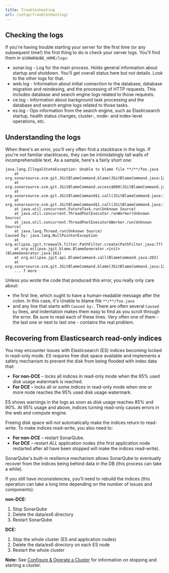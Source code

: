 ```yaml
---
title: Troubleshooting
url: /setup/troubleshooting/
---
```


<!-- sonarqube -->

## Checking the logs

If you're having trouble starting your server for the first time (or any subsequent time!) the first thing to do is check your server logs. You'll find them in `$SONARQUBE_HOME/logs`:

* sonar.log - Log for the main process. Holds general information about startup and shutdown. You'll get overall status here but not details. Look to the other logs for that.
* web.log - Information about initial connection to the database, database migration and reindexing, and the processing of HTTP requests. This includes database and search engine logs related to those requests.
* ce.log - Information about background task processing and the database and search engine logs related to those tasks.
* es.log - Ops information from the search engine, such as Elasticsearch startup, health status changes, cluster-, node- and index-level operations, etc.

## Understanding the logs

When there's an error, you'll very often find a stacktrace in the logs. If you're not familiar stacktraces, they can be intimidatingly tall walls of incomprehensible text. As a sample, here's a fairly short one:

```
java.lang.IllegalStateException: Unable to blame file **/**/foo.java
    at org.sonarsource.scm.git.JGitBlameCommand.blame(JGitBlameCommand.java:128)
    at org.sonarsource.scm.git.JGitBlameCommand.access$000(JGitBlameCommand.java:44)
    at org.sonarsource.scm.git.JGitBlameCommand$1.call(JGitBlameCommand.java:112)
    at org.sonarsource.scm.git.JGitBlameCommand$1.call(JGitBlameCommand.java:109)
    at java.util.concurrent.FutureTask.run(Unknown Source)
    at java.util.concurrent.ThreadPoolExecutor.runWorker(Unknown Source)
    at java.util.concurrent.ThreadPoolExecutor$Worker.run(Unknown Source)
    at java.lang.Thread.run(Unknown Source)
Caused by: java.lang.NullPointerException
    at org.eclipse.jgit.treewalk.filter.PathFilter.create(PathFilter.java:77)
    at org.eclipse.jgit.blame.BlameGenerator.<init>(BlameGenerator.java:161)
    at org.eclipse.jgit.api.BlameCommand.call(BlameCommand.java:203)
    at org.sonarsource.scm.git.JGitBlameCommand.blame(JGitBlameCommand.java:126)
    ... 7 more
```

Unless you wrote the code that produced this error, you really only care about:
* the first line, which ought to have a human-readable message after the colon. In this case, it's Unable to blame file `**/**/foo.java`
* and any line that starts with `Caused by:`. There are often several `Caused by` lines, and indentation makes them easy to find as you scroll through the error. Be sure to read each of these lines. Very often one of them - the last one or next to last one - contains the real problem.

## Recovering from Elasticsearch read-only indices

You may encounter issues with Elasticsearch (ES) indices becoming locked in read-only mode. ES requires free disk space available and implements a safety mechanism to prevent the disk from being flooded with index data that:

* **For non-DCE** –  locks all indices in read-only mode when the 95% used disk usage watermark is reached.  
* **For DCE** – locks all or some indices in read-only mode when one or more node reaches the 95% used disk usage watermark.

ES shows warnings in the logs as soon as disk usage reaches 85% and 90%. At 95% usage and above, indices turning read-only causes errors in the web and compute engine.

Freeing disk space will *not* automatically make the indices return to read-write. To make indices read-write, you also need to:

* **For non-DCE** – restart SonarQube.
* **For DCE** – restart *ALL* application nodes (the first application node restarted after all have been stopped will make the indices read-write).  

SonarQube's built-in resilience mechanism allows SonarQube to eventually recover from the indices being behind data in the DB (this process can take a while).

If you still have inconsistencies, you'll need to rebuild the indices (this operation can take a long time depending on the number of issues and components):

**non-DCE:**  

1. Stop SonarQube  
1. Delete the data/es6 directory  
1. Restart SonarQube  

**DCE:**  

1. Stop the whole cluster (ES and application nodes)  
1. Delete the data/es6 directory on each ES node  
1. Restart the whole cluster  
    
**Note:** See [Configure & Operate a Cluster](/setup/operate-cluster/) for information on stopping and starting a cluster.

<!-- /sonarqube -->
